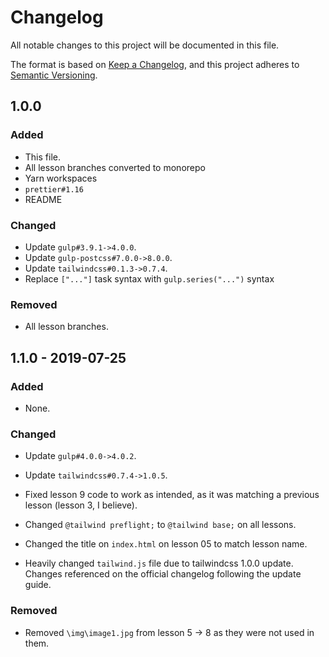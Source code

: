 
# Changelog

All notable changes to this project will be documented in this file.

The format is based on [Keep a Changelog](https://keepachangelog.com/en/1.0.0/),
and this project adheres to [Semantic Versioning](https://semver.org/spec/v2.0.0.html).

## 1.0.0

### Added

- This file.
- All lesson branches converted to monorepo
- Yarn workspaces
- `prettier#1.16`
- README

### Changed

- Update `gulp#3.9.1->4.0.0`.
- Update `gulp-postcss#7.0.0->8.0.0`.
- Update `tailwindcss#0.1.3->0.7.4`.
- Replace `["..."]` task syntax with `gulp.series("...")` syntax

### Removed

- All lesson branches.

## 1.1.0 - 2019-07-25

### Added

- None.

### Changed

- Update `gulp#4.0.0->4.0.2`.
- Update `tailwindcss#0.7.4->1.0.5`.
- Fixed lesson 9 code to work as intended, as it was matching a previous lesson (lesson 3, I believe).
- Changed `@tailwind preflight;` to `@tailwind base;` on all lessons.
- Changed the title on `index.html` on lesson 05 to match lesson name.

- Heavily changed `tailwind.js` file due to tailwindcss 1.0.0 update. Changes referenced on the official changelog following the update guide.

### Removed

- Removed `\img\image1.jpg` from lesson 5 -> 8 as they were not used in them.
